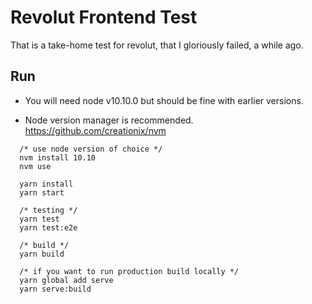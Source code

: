 # Revolut Frontend Test

That is a take-home test for revolut, that I gloriously failed, a while ago.


## Run
- You will need node v10.10.0 but should be fine with earlier versions.

- Node version manager is recommended. https://github.com/creationix/nvm

```
  /* use node version of choice */
  nvm install 10.10
  nvm use

  yarn install
  yarn start

  /* testing */
  yarn test
  yarn test:e2e

  /* build */
  yarn build

  /* if you want to run production build locally */
  yarn global add serve
  yarn serve:build
```
